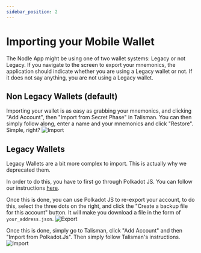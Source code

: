 ```yaml
---
sidebar_position: 2
---
```


# Importing your Mobile Wallet

The Nodle App might be using one of two wallet systems: Legacy or not Legacy. If you navigate to the screen to export your mnemonics, the application should indicate whether you are using a Legacy wallet or not. If it does not say anything, you are not using a Legacy wallet.

## Non Legacy Wallets (default)

Importing your wallet is as easy as grabbing your mnemonics, and clicking "Add Account", then "Import from Secret Phase" in Talisman. You can then simply follow along, enter a name and your mnemonics and click "Restore". Simple, right?
![Import](/img/docs/talisman/import.png)


## Legacy Wallets

Legacy Wallets are a bit more complex to import. This is actually why we deprecated them.

In order to do this, you have to first go through Polkadot JS. You can follow our instructions [here](../nodle-cash/reimport-your-account.md).

Once this is done, you can use Polkadot JS to re-export your account, to do this, select the three dots on the right, and click the "Create a backup file for this account" button. It will make you download a file in the form of `your_address.json`.
![Export](/img/docs/talisman/pjs-export.png)

Once this is done, simply go to Talisman, click "Add Account" and then "Import from Polkadot.Js". Then simply follow Talisman's instructions.
![Import](/img/docs/talisman/import.png)